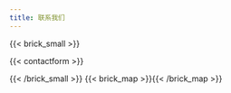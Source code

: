 ```yaml
---
title: 联系我们
---
```

{{< brick_small >}}

<!-- {{< breadcrumbs >}} -->

<!-- # 申请方式 -->

<!-- 地址：杭州市钱塘区下沙街道东方街150号  
邮箱：jobs@aimlab.cc -->

<!-- --- -->

{{< contactform >}}

{{< /brick_small >}}
{{< brick_map >}}{{< /brick_map >}}
